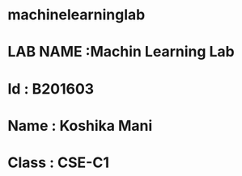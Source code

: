 # machinelearninglab
# LAB NAME :Machin Learning Lab
# Id : B201603
# Name : Koshika Mani
# Class : CSE-C1
